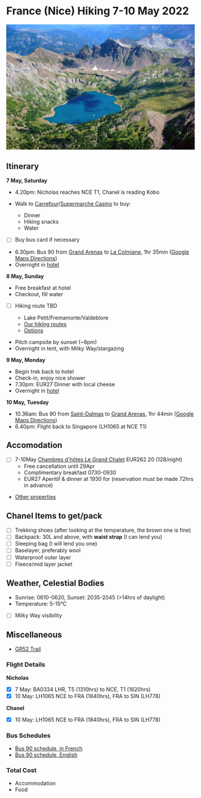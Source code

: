 # France (Nice) Hiking 7-10 May 2022

![](/static/2022-05/mercantour-national-park.jpg)

## Itinerary

**7 May, Saturday**

-   4.20pm: Nicholas reaches NCE T1, Chanel is reading Kobo
-   Walk to [Carrefour][carrefour]/[Supermarche Casino][supermarche-casino] to buy:

    -   Dinner
    -   Hiking snacks
    -   Water

-   [ ] Buy bus card if necessary
-   6.30pm: Bus 90 from [Grand Arenas][grand-arenas] to [La Colmiane][la-colmiane], 1hr 35min ([Google Maps Directions][nice-to-mercantour-bus])
-   Overnight in [hotel](#accomodation)

**8 May, Sunday**

-   Free breakfast at hotel
-   Checkout, fill water
-   [ ] Hiking route TBD

    -   Lake Petit/Fremamorte/Valdeblore
    -   [Our hiking routes][our-hiking-routes]
    -   [Options][hiking-routes]

-   Pitch campsite by sunset (~8pm)
-   Overnight in tent, with Milky Way/stargazing

**9 May, Monday**

-   Begin trek back to hotel
-   Check-in, enjoy nice shower
-   7.30pm: EUR27 Dinner with local cheese
-   Overnight in [hotel](#accomodation)

**10 May, Tuesday**

-   10.36am: Bus 90 from [Saint-Dalmas][saint-dalmas] to [Grand Arenas][grand-arenas], 1hr 44min ([Google Maps Directions][mercantour-to-nice-bus])
-   6.40pm: Flight back to Singapore (LH1065 at NCE T1)

## Accomodation

-   [ ] 7-10May [Chambres d'hôtes Le Grand Chalet][hotel] EUR262.20 (128/night)
    -   Free cancellation until 29Apr
    -   Complimentary breakfast 0730-0930
    -   EUR27 Aperitif & dinner at 1930 for (reservation must be made 72hrs in advance)
-   [Other properties][properties]

## Chanel Items to get/pack

-   [ ] Trekking shoes (after looking at the temperature, the brown one is fine)
-   [ ] Backpack: 30L and above, with **waist strap** (I can lend you)
-   [ ] Sleeping bag (I will lend you one)
-   [ ] Baselayer, preferably wool
-   [ ] Waterproof outer layer
-   [ ] Fleece/mid layer jacket

## Weather, Celestial Bodies

-   Sunrise: 0610-0620, Sunset: 2035-2045 (>14hrs of daylight)
-   Temperature: 5-15°C
-   [ ] Milky Way visibility

## Miscellaneous

-   [GR52 Trail][gr52-trail]

### Flight Details

**Nicholas**

-   [x] 7 May: BA0334 LHR, T5 (1310hrs) to NCE, T1 (1620hrs)
-   [x] 10 May: LH1065 NCE to FRA (1840hrs), FRA to SIN (LH778)

**Chanel**

-   [x] 10 May: LH1065 NCE to FRA (1840hrs), FRA to SIN (LH778)

### Bus Schedules

-   [Bus 90 schedule, in French][bus-90-french-schedule]
-   [Bus 90 schedule, English][bus-90-schedule]

### Total Cost

-   Accommodation
-   Food

[bus-90-french-schedule]: https://ftp.lignesdazur.com/ligne_90.pdf
[bus-90-schedule]: https://www.lignesdazur.com/en/horaire/886/80/1
[carrefour]: https://goo.gl/maps/1eyvzNNzQiX2CUGV7
[gr52-trail]: https://happilyevertravels.com/hike-gr52-trail/
[grand-arenas]: https://goo.gl/maps/x726JbXk9GRtG5Fn9
[hiking-routes]: https://www.hika.app/explore?latitude=44.15215339999999&longitude=7.001411599999999&locality=France
[hotel]: https://secure.booking.com/myreservations.en-gb.html?aid=304142;label=gen173nr-1FCAEoggI46AdIM1gEaMkBiAEBmAEJuAEXyAEM2AEB6AEB-AEMiAIBqAIDuAKm5O2SBsACAdICJDJlY2Q4ZDYwLTUxMmYtNDQ3ZC1iMGVlLWMwNWI5NzdiZDNjYdgCBuACAQ;sid=7cac10f4d05cbbae03cc85e6295fde9c;auth_key=T16tVU7bJrMJJxai&;label=from_conf_1
[la-colmiane]: https://goo.gl/maps/KEguaXFsoxJszkNf8
[mercantour-to-nice-bus]: https://goo.gl/maps/giMtPFhKf7s8HCce8
[nice-to-mercantour-bus]: https://goo.gl/maps/4yQzqo8yo1jFuTsC8
[our-hiking-routes]: https://www.google.com/maps/d/viewer?mid=110bE46beRht3PU2x6XfYhVFYqQdaD4gS&ll=44.14368121724446%2C7.187836335386026&z=11
[properties]: https://www.booking.com/searchresults.en-gb.html?aid=304142&label=gen173nr-1BCAEoggI46AdIM1gEaMkBiAEBmAEJuAEXyAEM2AEB6AEBiAIBqAIDuAKm5O2SBsACAdICJDJlY2Q4ZDYwLTUxMmYtNDQ3ZC1iMGVlLWMwNWI5NzdiZDNjYdgCBeACAQ&lang=en-gb&sid=5ad5ea96dc2d619c8272bbd7f2bc4453&sb=1&src=hotel&src_elem=sb&error_url=https%3A%2F%2Fwww.booking.com%2Fhotel%2Ffr%2Fle-grand-chalet-valdeblore.en-gb.html%3Faid%3D304142%3Blabel%3Dgen173nr-1BCAEoggI46AdIM1gEaMkBiAEBmAEJuAEXyAEM2AEB6AEBiAIBqAIDuAKm5O2SBsACAdICJDJlY2Q4ZDYwLTUxMmYtNDQ3ZC1iMGVlLWMwNWI5NzdiZDNjYdgCBeACAQ%3Bsid%3D5ad5ea96dc2d619c8272bbd7f2bc4453%3Ball_sr_blocks%3D237813001_178046859_2_1_0%3Bcheckin%3D2022-05-07%3Bcheckout%3D2022-05-09%3Bdest_id%3D3313%3Bdest_type%3Dregion%3Bgroup_adults%3D2%3Bgroup_children%3D0%3Bhapos%3D1%3Bhighlighted_blocks%3D237813001_178046859_2_1_0%3Bhpos%3D1%3Bmatching_block_id%3D237813001_178046859_2_1_0%3Bno_rooms%3D1%3Breq_adults%3D2%3Breq_children%3D0%3Broom1%3DA%252CA%3Bsb_price_type%3Dtotal%3Bsr_order%3Dpopularity%3Bsr_pri_blocks%3D237813001_178046859_2_1_0__17720%3Bsrepoch%3D1650160200%3Bsrpvid%3Ded8f0ce3ba7c0157%3Btype%3Dtotal%3Bucfs%3D1%26%3B&highlighted_hotels=2378130&hp_sbox=1&ss=Valdeblore&is_ski_area=0&ssne=Valdeblore&ssne_untouched=Valdeblore&dest_id=3313&dest_type=region&checkin_year=2022&checkin_month=5&checkin_monthday=7&checkout_year=2022&checkout_month=5&checkout_monthday=10&group_adults=2&group_children=0&no_rooms=1&from_sf=1
[saint-dalmas]: https://goo.gl/maps/peDVK6vxcCPVxM9T9
[supermarche-casino]: https://goo.gl/maps/CVW2jDJPWHptKZBu6
[trekking-map]: https://www.openstreetmap.org/relation/1024511#map=10/44.1674/7.0615
